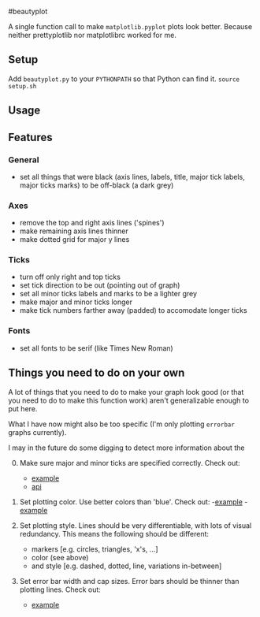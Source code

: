 #beautyplot

A single function call to make `matplotlib.pyplot` plots look better. Because neither prettyplotlib nor matplotlibrc worked for me.

## Setup
Add `beautyplot.py` to your `PYTHONPATH` so that Python can find it.
`source setup.sh`

## Usage

## Features
### General
- set all things that were black (axis lines, labels, title, major tick labels, major ticks marks) to be off-black (a dark grey)

### Axes
- remove the top and right axis lines ('spines')
- make remaining axis lines thinner
- make dotted grid for major y lines

### Ticks
- turn off only right and top ticks
- set tick direction to be out (pointing out of graph)
- set all minor ticks labels and marks to be a lighter grey
 - make major and minor ticks longer
- make tick numbers farther away (padded) to accomodate longer ticks

### Fonts
- set all fonts to be serif (like Times New Roman)

## Things you need to do on your own
A lot of things that you need to do to make your graph look good (or that you need to do to make this function work) aren't generalizable enough to put here.

What I have now might also be too specific (I'm only plotting `errorbar` graphs currently).

I may in the future do some digging to detect more information about the 

0. Make sure major and minor ticks are specified correctly. Check out:
   - [example](http://matplotlib.org/examples/pylab_examples/major_minor_demo1.html)
   - [api](http://matplotlib.org/api/ticker_api.html)

0. Set plotting color. Use better colors than 'blue'. Check out:
   -[example](http://wiki.scipy.org/Cookbook/Matplotlib/Show_colormaps)
   -[example](http://colorbrewer2.org/)

0. Set plotting style. Lines should be very differentiable, with lots of visual redundancy. This means the following should be different:
   - markers [e.g. circles, triangles, 'x's, ...]
   - color (see above)
   - and style [e.g. dashed, dotted, line, variations in-between]

0. Set error bar width and cap sizes. Error bars should be thinner than plotting lines. Check out:
   - [example](http://stackoverflow.com/questions/7601334/how-to-set-the-line-width-of-error-bar-caps-in-matplotlib)
 